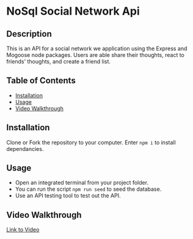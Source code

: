 # NoSql Social Network Api

## Description

This is an API for a social network we application using the Express and Mogoose node packages. Users are able share their thoughts, react to friends' thoughts, and create a friend list.

## Table of Contents

- [Installation](#installation)
- [Usage](#usage)
- [Video Walkthrough](https://cumauu73.github.io/Social-Network-API/)

## Installation

Clone or Fork the repository to your computer. Enter `npm i` to install dependancies.

## Usage

- Open an integrated terminal from your project folder.
- You can run the script `npm run seed` to seed the database.
- Use an API testing tool to test out the API.

## Video Walkthrough

[Link to Video](https://cumauu73.github.io/Social-Network-API/)
